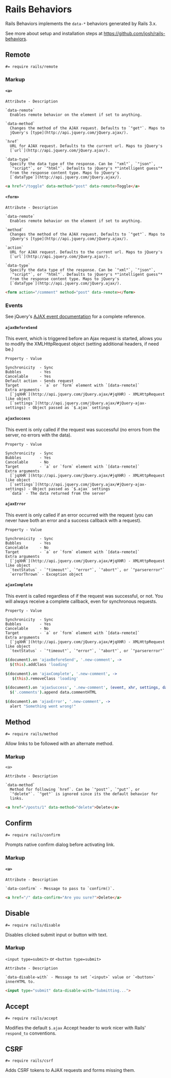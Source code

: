 # Rails Behaviors

Rails Behaviors implements the `data-*` behaviors generated by Rails 3.x.

See more about setup and installation steps at https://github.com/josh/rails-behaviors.


## Remote

    #= require rails/remote

### Markup

#### `<a>`

``` definition-table
Attribute - Description

`data-remote`
  Enables remote behavior on the element if set to anything.

`data-method`
  Changes the method of the AJAX request. Defaults to `"get"`. Maps to
  jQuery's [type](http://api.jquery.com/jQuery.ajax/).

`href`
  URL for AJAX request. Defaults to the current url. Maps to jQuery's
  [`url`](http://api.jquery.com/jQuery.ajax/).

`data-type`
  Specify the data type of the response. Can be `"xml"`, `"json"`,
  `"script"`, or `"html"`. Defaults to jQuery's *"intelligent guess"*
  from the response content type. Maps to jQuery's
  [`dataType`](http://api.jquery.com/jQuery.ajax/).
```

``` html
<a href="/toggle" data-method="post" data-remote>Toggle</a>
```

#### `<form>`

``` definition-table
Attribute - Description

`data-remote`
  Enables remote behavior on the element if set to anything.

`method`
  Changes the method of the AJAX request. Defaults to `"get"`. Maps to
  jQuery's [type](http://api.jquery.com/jQuery.ajax/).

`action`
  URL for AJAX request. Defaults to the current url. Maps to jQuery's
  [`url`](http://api.jquery.com/jQuery.ajax/).

`data-type`
  Specify the data type of the response. Can be `"xml"`, `"json"`,
  `"script"`, or `"html"`. Defaults to jQuery's *"intelligent guess"*
  from the response content type. Maps to jQuery's
  [`dataType`](http://api.jquery.com/jQuery.ajax/).
```

``` html
<form action="/comment" method="post" data-remote></form>
```


### Events

See jQuery's [AJAX event documentation](http://docs.jquery.com/Ajax_Events) for a complete reference.

#### `ajaxBeforeSend`

This event, which is triggered before an Ajax request is started, allows you to modify the XMLHttpRequest object (setting additional headers, if need be.)

``` definition-table
Property - Value

Synchronicity  - Sync
Bubbles        - Yes
Cancelable     - Yes
Default action - Sends request
Target         - `a` or `form` element with `[data-remote]`
Extra arguments
  [`jqXHR`](http://api.jquery.com/jQuery.ajax/#jqXHR) - XMLHttpRequest like object
  [`settings`](http://api.jquery.com/jQuery.ajax/#jQuery-ajax-settings) - Object passed as `$.ajax` settings
```

#### `ajaxSuccess`

This event is only called if the request was successful (no errors from the server, no errors with the data).

``` definition-table
Property - Value

Synchronicity  - Sync
Bubbles        - Yes
Cancelable     - No
Target         - `a` or `form` element with `[data-remote]`
Extra arguments
  [`jqXHR`](http://api.jquery.com/jQuery.ajax/#jqXHR) - XMLHttpRequest like object
  [`settings`](http://api.jquery.com/jQuery.ajax/#jQuery-ajax-settings) - Object passed as `$.ajax` settings
  `data` - The data returned from the server
```

#### `ajaxError`

This event is only called if an error occurred with the request (you can never have both an error and a success callback with a request).

``` definition-table
Property - Value

Synchronicity  - Sync
Bubbles        - Yes
Cancelable     - No
Target         - `a` or `form` element with `[data-remote]`
Extra arguments
  [`jqXHR`](http://api.jquery.com/jQuery.ajax/#jqXHR) - XMLHttpRequest like object
  `textStatus` - `"timeout"`, `"error"`, `"abort"`, or `"parsererror"`
  `errorThrown` - Exception object
```

#### `ajaxComplete`

This event is called regardless of if the request was successful, or not. You will always receive a complete callback, even for synchronous requests.

``` definition-table
Property - Value

Synchronicity  - Sync
Bubbles        - Yes
Cancelable     - No
Target         - `a` or `form` element with `[data-remote]`
Extra arguments
  [`jqXHR`](http://api.jquery.com/jQuery.ajax/#jqXHR) - XMLHttpRequest like object
  `textStatus` - `"timeout"`, `"error"`, `"abort"`, or `"parsererror"`
```

``` coffeescript
$(document).on 'ajaxBeforeSend', '.new-comment', ->
  $(this).addClass 'loading'

$(document).on 'ajaxComplete', '.new-comment', ->
   $(this).removeClass 'loading'

$(document).on 'ajaxSuccess', '.new-comment', (event, xhr, settings, data) ->
  $('.comments').append data.commentHTML

$(document).on 'ajaxError', '.new-comment', ->
  alert "Something went wrong!"
```


## Method

    #= require rails/method

Allow links to be followed with an alternate method.

### Markup

`<a>`

``` definition-table
Attribute - Description

`data-method`
  Method for following `href`. Can be `"post"`, `"put"`, or
  `"delete"`. `"get"` is ignored since its the default behavior for
  links.
```

``` html
<a href="/posts/1" data-method="delete">Delete</a>
```


## Confirm

    #= require rails/confirm

Prompts native confirm dialog before activating link.

### Markup

#### `<a>`

``` definition-table
Attribute - Description

`data-confirm` - Message to pass to `confirm()`.
```

``` html
<a href="/" data-confirm="Are you sure?">Delete</a>
```


## Disable

    #= require rails/disable

Disables clicked submit input or button with text.

### Markup

`<input type=submit>` or `<button type=submit>`

``` definition-table
Attribute - Description

`data-disable-with` - Message to set `<input>` value or `<button>` innerHTML to.
```


``` html
<input type="submit" data-disable-with="Submitting...">
```


## Accept

    #= require rails/accept

Modifies the default `$.ajax` Accept header to work nicer with Rails' `respond_to` conventions.


## CSRF

    #= require rails/csrf

Adds CSRF tokens to AJAX requests and forms missing them.
